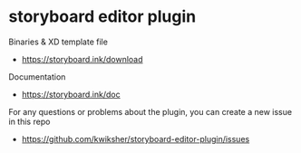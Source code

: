 # storyboard editor plugin
Binaries & XD template file
  * https://storyboard.ink/download

Documentation

* https://storyboard.ink/doc

For any questions or problems about the plugin, you can create a new issue in this repo 

* https://github.com/kwiksher/storyboard-editor-plugin/issues
